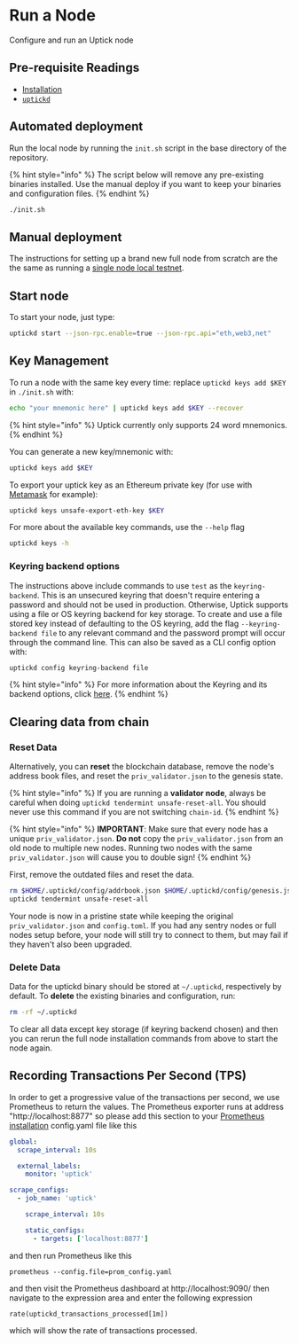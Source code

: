 # Run a Node

Configure and run an Uptick node

## Pre-requisite Readings

* [Installation](installation.md)
* [`uptickd`](binary.md)

## Automated deployment

Run the local node by running the `init.sh` script in the base directory of the repository.

{% hint style="info" %}
The script below will remove any pre-existing binaries installed. Use the manual deploy if you want to keep your binaries and configuration files.
{% endhint %}

```bash
./init.sh
```

## Manual deployment

The instructions for setting up a brand new full node from scratch are the the same as running a [single node local testnet](../../guides/localnet/single\_node.md#manual-localnet).

## Start node

To start your node, just type:

```bash
uptickd start --json-rpc.enable=true --json-rpc.api="eth,web3,net"
```

## Key Management

To run a node with the same key every time: replace `uptickd keys add $KEY` in `./init.sh` with:

```bash
echo "your mnemonic here" | uptickd keys add $KEY --recover
```

{% hint style="info" %}
Uptick currently only supports 24 word mnemonics.
{% endhint %}

You can generate a new key/mnemonic with:

```bash
uptickd keys add $KEY
```

To export your uptick key as an Ethereum private key (for use with [Metamask](https://github.com/starrymedia/upticknetworkdocs/blob/main/guides/keys-wallets/metamask/README.md) for example):

```bash
uptickd keys unsafe-export-eth-key $KEY
```

For more about the available key commands, use the `--help` flag

```bash
uptickd keys -h
```

### Keyring backend options

The instructions above include commands to use `test` as the `keyring-backend`. This is an unsecured keyring that doesn't require entering a password and should not be used in production. Otherwise, Uptick supports using a file or OS keyring backend for key storage. To create and use a file stored key instead of defaulting to the OS keyring, add the flag `--keyring-backend file` to any relevant command and the password prompt will occur through the command line. This can also be saved as a CLI config option with:

```bash
uptickd config keyring-backend file
```

{% hint style="info" %}
For more information about the Keyring and its backend options, click [here](https://github.com/starrymedia/upticknetworkdocs/blob/main/guides/keys-wallets/keyring/README.md).
{% endhint %}

## Clearing data from chain

### Reset Data

Alternatively, you can **reset** the blockchain database, remove the node's address book files, and reset the `priv_validator.json` to the genesis state.

{% hint style="info" %}
If you are running a **validator node**, always be careful when doing `uptickd tendermint unsafe-reset-all`. You should never use this command if you are not switching `chain-id`.
{% endhint %}

{% hint style="info" %}
**IMPORTANT**: Make sure that every node has a unique `priv_validator.json`. **Do not** copy the `priv_validator.json` from an old node to multiple new nodes. Running two nodes with the same `priv_validator.json` will cause you to double sign!
{% endhint %}

First, remove the outdated files and reset the data.

```bash
rm $HOME/.uptickd/config/addrbook.json $HOME/.uptickd/config/genesis.json
uptickd tendermint unsafe-reset-all
```

Your node is now in a pristine state while keeping the original `priv_validator.json` and `config.toml`. If you had any sentry nodes or full nodes setup before, your node will still try to connect to them, but may fail if they haven't also been upgraded.

### Delete Data

Data for the uptickd binary should be stored at `~/.uptickd`, respectively by default. To **delete** the existing binaries and configuration, run:

```bash
rm -rf ~/.uptickd
```

To clear all data except key storage (if keyring backend chosen) and then you can rerun the full node installation commands from above to start the node again.

## Recording Transactions Per Second (TPS)

In order to get a progressive value of the transactions per second, we use Prometheus to return the values. The Prometheus exporter runs at address "http://localhost:8877" so please add this section to your [Prometheus installation](https://opencensus.io/codelabs/prometheus/#1) config.yaml file like this

```yaml
global:
  scrape_interval: 10s

  external_labels:
    monitor: 'uptick'

scrape_configs:
  - job_name: 'uptick'

    scrape_interval: 10s

    static_configs:
      - targets: ['localhost:8877']
```

and then run Prometheus like this

```shell
prometheus --config.file=prom_config.yaml
```

and then visit the Prometheus dashboard at http://localhost:9090/ then navigate to the expression area and enter the following expression

```shell
rate(uptickd_transactions_processed[1m])
```

which will show the rate of transactions processed.
